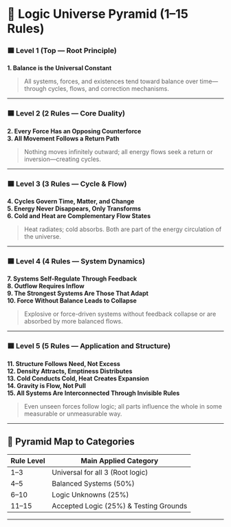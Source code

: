 # 🔺 **Logic Universe Pyramid (1–15 Rules)**

### 🟦 Level 1 (Top — Root Principle)
**1. Balance is the Universal Constant**  
> All systems, forces, and existences tend toward balance over time—through cycles, flows, and correction mechanisms.

---

### 🟦 Level 2 (2 Rules — Core Duality)
**2. Every Force Has an Opposing Counterforce**  
**3. All Movement Follows a Return Path**  
> Nothing moves infinitely outward; all energy flows seek a return or inversion—creating cycles.

---

### 🟦 Level 3 (3 Rules — Cycle & Flow)
**4. Cycles Govern Time, Matter, and Change**  
**5. Energy Never Disappears, Only Transforms**  
**6. Cold and Heat are Complementary Flow States**  
> Heat radiates; cold absorbs. Both are part of the energy circulation of the universe.

---

### 🟦 Level 4 (4 Rules — System Dynamics)
**7. Systems Self-Regulate Through Feedback**  
**8. Outflow Requires Inflow**  
**9. The Strongest Systems Are Those That Adapt**  
**10. Force Without Balance Leads to Collapse**  
> Explosive or force-driven systems without feedback collapse or are absorbed by more balanced flows.

---

### 🟦 Level 5 (5 Rules — Application and Structure)
**11. Structure Follows Need, Not Excess**  
**12. Density Attracts, Emptiness Distributes**  
**13. Cold Conducts Cold, Heat Creates Expansion**  
**14. Gravity is Flow, Not Pull**  
**15. All Systems Are Interconnected Through Invisible Rules**  
> Even unseen forces follow logic; all parts influence the whole in some measurable or unmeasurable way.

---

## 🔄 Pyramid Map to Categories

| Rule Level | Main Applied Category |
|------------|------------------------|
| 1–3        | Universal for all 3 (Root logic) |
| 4–5        | Balanced Systems (50%) |
| 6–10       | Logic Unknowns (25%) |
| 11–15      | Accepted Logic (25%) & Testing Grounds |

---


